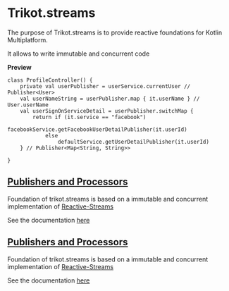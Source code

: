 # Trikot.streams

The purpose of Trikot.streams is to provide reactive foundations for Kotlin Multiplatform.

It allows to write immutable and concurrent code

**Preview**
```
class ProfileController() {
    private val userPublisher = userService.currentUser // Publisher<User>
    val userNameString = userPublisher.map { it.userName } // User.userName
    val userSignOnServiceDetail = userPublisher.switchMap {
        return if (it.service == "facebook") 
                facebookService.getFacebookUserDetailPublisher(it.userId)
            else
                defaultService.getUserDetailPublisher(it.userId)
    } // Publisher<Map<String, String>>
    
}
```


## [Publishers and Processors](./documentation/PUBLISHERS.md)
Foundation of trikot.streams is based on a immutable and concurrent implementation of [Reactive-Streams](https://www.reactive-streams.org/)

See the documentation [here](./documentation/PUBLISHERS.md)


## [Publishers and Processors](./documentation/PUBLISHERS.md)
Foundation of trikot.streams is based on a immutable and concurrent implementation of [Reactive-Streams](https://www.reactive-streams.org/)

See the documentation [here](./documentation/PUBLISHERS.md)










